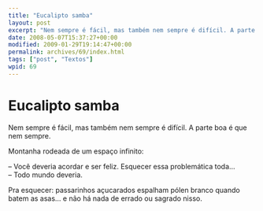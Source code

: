 ```yaml
---
title: "Eucalipto samba"
layout: post
excerpt: "Nem sempre é fácil, mas também nem sempre é difícil. A parte boa é que nem sempre. Montanha rodeada de um espaço infinito: – Você deveria acordar e ser feliz. Esquecer essa problemática toda… – Todo mundo deveria. Pra esquecer: passarinhos açucarados espalham pólen branco quando batem as asas… e não há nada de errado […]"
date: 2008-05-07T15:37:27+00:00
modified: 2009-01-29T19:14:47+00:00
permalink: archives/69/index.html
tags: ["post", "Textos"]
wpid: 69
---
```


# Eucalipto samba

Nem sempre é fácil, mas também nem sempre é difícil. A parte boa é que nem sempre.

Montanha rodeada de um espaço infinito:

– Você deveria acordar e ser feliz. Esquecer essa problemática toda…  
– Todo mundo deveria.

Pra esquecer: passarinhos açucarados espalham pólen branco quando batem as asas… e não há nada de errado ou sagrado nisso.